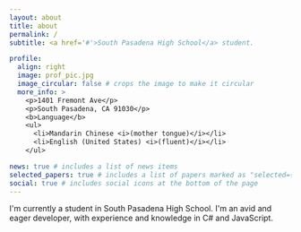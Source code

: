 ```yaml
---
layout: about
title: about
permalink: /
subtitle: <a href='#'>South Pasadena High School</a> student. 

profile:
  align: right
  image: prof_pic.jpg
  image_circular: false # crops the image to make it circular
  more_info: >
    <p>1401 Fremont Ave</p>
    <p>South Pasadena, CA 91030</p>
    <b>Language</b>
    <ul>
      <li>Mandarin Chinese <i>(mother tongue)</i></li>
      <li>English (United States) <i>(fluent)</i></li>
    </ul>

news: true # includes a list of news items
selected_papers: true # includes a list of papers marked as "selected={true}"
social: true # includes social icons at the bottom of the page
---
```


I'm currently a student in South Pasadena High School. I'm an avid and eager developer, with experience and knowledge in C# and JavaScript. 
